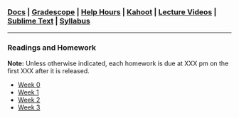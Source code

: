 ### [Docs](https://github.com/james-bern/CS136/wiki) | [Gradescope](https://www.gradescope.com/) | [Help Hours](https://docs.google.com/spreadsheets/d/1RMnAX-a_dZqIZU0KUKtYfLQkDUp_5aErHFWLoeoXJ4Y/edit?usp=sharing) | [Kahoot](#) | [Lecture Videos](https://glow.williams.edu/) | [Sublime Text](https://www.sublimetext.com/) | [Syllabus](https://github.com/james-bern/CS136/wiki/Syllabus)

---

### Readings and Homework
**Note:** Unless otherwise indicated, each homework is due at XXX pm on the first XXX after it is released.

* [Week 0](https://github.com/james-bern/CS136/wiki/Homework-3:-ArrayList)
* [Week 1](https://github.com/james-bern/CS136/wiki/Homework-3:-ArrayList)
* [Week 2](https://github.com/james-bern/CS136/wiki/Homework-3:-ArrayList)
* [Week 3](https://github.com/james-bern/CS136/wiki/Homework-3:-ArrayList)
